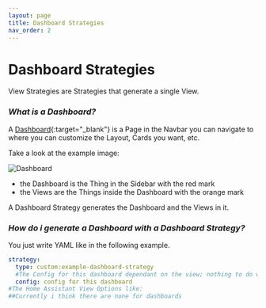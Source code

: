 ```yaml
---
layout: page
title: Dashboard Strategies
nav_order: 2
---
```


# Dashboard Strategies

View Strategies are Strategies that generate a single View.

### *What is a Dashboard?*

A [Dashboard](https://www.home-assistant.io/dashboards/){:target="_blank"} is a Page in the Navbar you can navigate to where you can customize the Layout, Cards you want, etc.

Take a look at the example image:

<img src="{{site.baseurl}}/assets/dashboard/dashboard.png" alt="Dashboard" style="max-height: 20rem;" />

 - the Dashboard is the Thing in the Sidebar with the red mark
 - the Views are the Things inside the Dashboard with the orange mark

A Dashboard Strategy generates the Dashboard and the Views in it.

### *How do i generate a Dashboard with a Dashboard Strategy?*

You just write YAML like in the following example.

```yaml
strategy:
  type: custom:example-dashboard-strategy
  #The Config for this dashboard dependant on the view; nothing to do with HA Config
  config: config for this dashboard
#The Home Assistant View Options like:
##Currently i think there are none for dashboards
```

